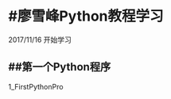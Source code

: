 #廖雪峰Python教程学习
====================
2017/11/16 开始学习

##第一个Python程序
---------------------
1_FirstPythonPro